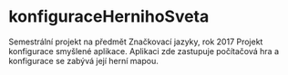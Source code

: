 
# konfiguraceHernihoSveta
Semestrální projekt na předmět Značkovací jazyky, rok 2017
Projekt konfigurace smyšlené aplikace. Aplikaci zde zastupuje počítačová hra a konfigurace se zabývá její herní mapou.
